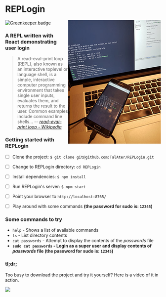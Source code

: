 # REPLogin

[![Greenkeeper badge](https://badges.greenkeeper.io/TalAter/REPLogin.svg)](https://greenkeeper.io/)
<img align="right" src="public/repl-in-action.jpg" alt="REPLing across devices">
### A REPL written with React demonstrating user login

> A read–eval–print loop (REPL), also known as an interactive toplevel or language shell, is a simple, interactive computer programming environment that takes single user inputs, evaluates them, and returns the result to the user. Common examples include command line shells...
-- <cite>[read–eval–print loop - Wikipedia](https://en.wikipedia.org/wiki/Read%E2%80%93eval%E2%80%93print_loop)</cite>

### Getting started with REPLogin

- [ ] Clone the project: `$ git clone git@github.com:TalAter/REPLogin.git`
- [ ] Change to REPLogin directory: `cd REPLogin`
- [ ] Install dependencies: `$ npm install`
- [ ] Run REPLogin's server: `$ npm start`
- [ ] Point your browser to `http://localhost:8765/`
- [ ] Play around with some commands **(the password for sudo is: `12345`)**


### Some commands to try

- `help` - Shows a list of available commands
- `ls` - List directory contents
- `cat passwords` - Attempt to display the contents of the _passwords_ file
- **`sudo cat passwords` - Login as a super user and display contents of _passwords_ file (the password for sudo is: `12345`)**
 
### tl;dr;

Too busy to download the project and try it yourself? Here is a video of it in action.

[![](http://img.youtube.com/vi/BPHBGT2DuG8/mqdefault.jpg)](https://youtu.be/BPHBGT2DuG8)
